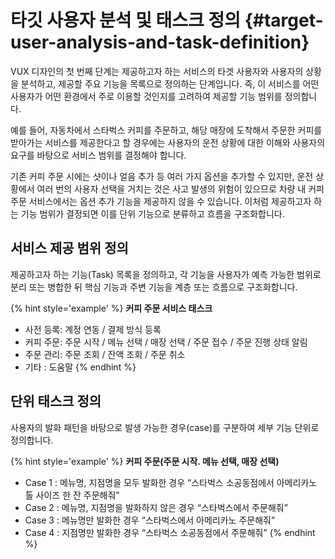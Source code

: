 타깃 사용자 분석 및 태스크 정의 {#target-user-analysis-and-task-definition}
====================

VUX 디자인의 첫 번째 단계는 제공하고자 하는 서비스의 타겟 사용자와 사용자의 상황을 분석하고, 제공할 주요 기능을 목록으로 정의하는 단계입니다. 즉, 이 서비스를 어떤 사용자가 어떤 환경에서 주로 이용할 것인지를 고려하여 제공할 기능 범위를 정의합니다.  

예를 들어, 자동차에서 스타벅스 커피를 주문하고, 해당 매장에 도착해서 주문한 커피를 받아가는 서비스를 제공한다고 할 경우에는 사용자의 운전 상황에 대한 이해와 사용자의 요구를 바탕으로 서비스 범위를 결정해야 합니다.  

기존 커피 주문 시에는 샷이나 얼음 추가 등 여러 가지 옵션을 추가할 수 있지만, 운전 상황에서 여러 번의 사용자 선택을 거치는 것은 사고 발생의 위험이 있으므로 차량 내 커피 주문 서비스에서는 옵션 추가 기능을 제공하지 않을 수 있습니다. 이처럼 제공하고자 하는 기능 범위가 결정되면 이를 단위 기능으로 분류하고 흐름을 구조화합니다.

## 서비스 제공 범위 정의

제공하고자 하는 기능(Task) 목록을 정의하고, 각 기능을 사용자가 예측 가능한 범위로 분리 또는 병합한 뒤 핵심 기능과 주변 기능을 계층 또는 흐름으로 구조화합니다.

{% hint style='example' %}
**커피 주문 서비스 태스크**

* 사전 등록: 계정 연동 / 결제 방식 등록
* 커피 주문: 주문 시작 / 메뉴 선택 / 매장 선택 / 주문 접수 / 주문 진행 상태 알림
* 주문 관리: 주문 조회 / 잔액 조회 / 주문 취소
* 기타 : 도움말
{% endhint %}



## 단위 태스크 정의

사용자의 발화 패턴을 바탕으로 발생 가능한 경우(case)를 구분하여 세부 기능 단위로 정의합니다.

{% hint style='example' %} 
**커피 주문(주문 시작. 메뉴 선택, 매장 선택)**

* Case 1 : 메뉴명, 지점명을 모두 발화한 경우 “스타벅스 소공동점에서 아메리카노 톨 사이즈 한 잔 주문해줘”
* Case 2 : 메뉴명, 지점명을 발화하지 않은 경우 “스타벅스에서 주문해줘”
* Case 3 : 메뉴명만 발화한 경우 “스타벅스에서 아메리카노 주문해줘”
* Case 4 : 지점명만 발화한 경우 “스타벅스 소공동점에서 주문해줘”
{% endhint %}




